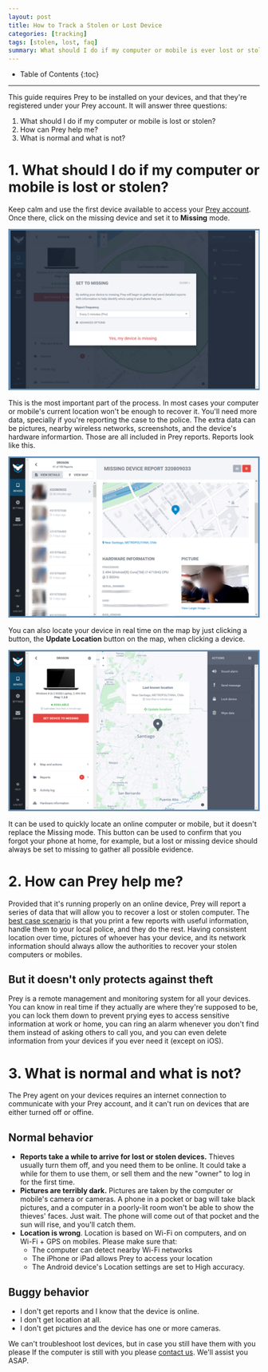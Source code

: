 ```yaml
---
layout: post
title: How to Track a Stolen or Lost Device
categories: [tracking]
tags: [stolen, lost, faq]
summary: What should I do if my computer or mobile is ever lost or stolen? How can Prey help me? What is normal and what is not?
---
```

* Table of Contents
{:toc}
* * *

This guide requires Prey to be installed on your devices, and that they're registered under your Prey account. It will answer three questions:

1. What should I do if my computer or mobile is lost or stolen?
2. How can Prey help me?
3. What is normal and what is not?

# 1. What should I do if my computer or mobile is lost or stolen?

Keep calm and use the first device available to access your [Prey account][prey-account]. Once there, click on the missing device and set it to **Missing** mode.

![Set device to Missing](/_images/2015-03-24-how-to-track-a-stolen-device-1.png)

This is the most important part of the process. In most cases your computer or mobile's current location won't be enough to recover it. You'll need more data, specially if you're reporting the case to the police. The extra data can be pictures, nearby wireless networks, screenshots, and the device's hardware informartion. Those are all included in Prey reports. Reports look like this.

![Prey reports](/_images/2015-03-24-how-to-track-a-stolen-device-2.png)   

You can also locate your device in real time on the map by just clicking a button, the **Update Location** button on the map, when clicking a device.

![Update location](/_images/2015-03-24-how-to-track-a-stolen-device-3.png)

It can be used to quickly locate an online computer or mobile, but it doesn't replace the Missing mode. This button can be used to confirm that you forgot your phone at home, for example, but a lost or missing device should always be set to missing to gather all possible evidence.  

# 2. How can Prey help me?

Provided that it's running properly on an online device, Prey will report a series of data that will allow you to recover a lost or stolen computer. The [best case scenario][recoveries] is that you print a few reports with useful information, handle them to your local police, and they do the rest. Having consistent location over time, pictures of whoever has your device, and its network information should always allow the authorities to recover your stolen computers or mobiles.

## But it doesn't only protects against theft

Prey is a remote management and monitoring system for all your devices. You can know in real time if they actually are where they're supposed to be, you can lock them down to prevent prying eyes to access sensitive information at work or home, you can ring an alarm whenever you don't find them instead of asking others to call you, and you can even delete information from your devices if you ever need it (except on iOS). 

# 3. What is normal and what is not?

The Prey agent on your devices requires an internet connection to communicate with your Prey account, and it can't run on devices that are either turned off or offine.

## Normal behavior     

- **Reports take a while to arrive for lost or stolen devices.** Thieves usually turn them off, and you need them to be online. It could take a while for them to use them, or sell them and the new "owner" to log in for the first time.
- **Pictures are terribly dark.** Pictures are taken by the computer or mobile's camera or cameras. A phone in a pocket or bag will take black pictures, and a computer in a poorly-lit room won't be able to show the thieves' faces. Just wait. The phone will come out of that pocket and the sun will rise, and you'll catch them.
- **Location is wrong**. Location is based on Wi-Fi on computers, and on Wi-Fi + GPS on mobiles. Please make sure that:
	- The computer can detect nearby Wi-Fi networks
	- The iPhone or iPad allows Prey to access your location
	- The Android device's Location settings are set to High accuracy.

## Buggy behavior

- I don't get reports and I know that the device is online.
- I don't get location at all.
- I don't get pictures and the device has one or more cameras.

We can't troubleshoot lost devices, but in case you still have them with you please  If the computer is still with you please [contact us][contact-form]. We'll assist you ASAP.    



[support-home]: # "Prey Support"
[prey-account]: https://panel.preyproject.com/ "Prey account"
[download]: https://preyproject.com/download "Download Prey"
[recoveries]: https://preyproject.com/blog/cat/recoveries "Prey recovery stories"
[recommended-settings]: # "Prey recommended settings"
[sign-up]: https://panel.preyproject.com/signup "Signup to Prey"
[appstore]: https://itunes.apple.com/app/id456755037 "Prey for iPhone, iPad, and iPod"
[google-play]: https://play.google.com/store/apps/details?id=com.prey "Prey for Android"
[contact-form]: # "Prey contact"
[plans]: https://preyproject.com/plans "Prey Pro"
[subscribe]: https://panel.preyproject.com/settings/account "Subscribe to Prey"
[business]: https://preyproject.com/business/ "Prey for Business"
[education]: https://preyproject.com/education/ "Prey for Education"